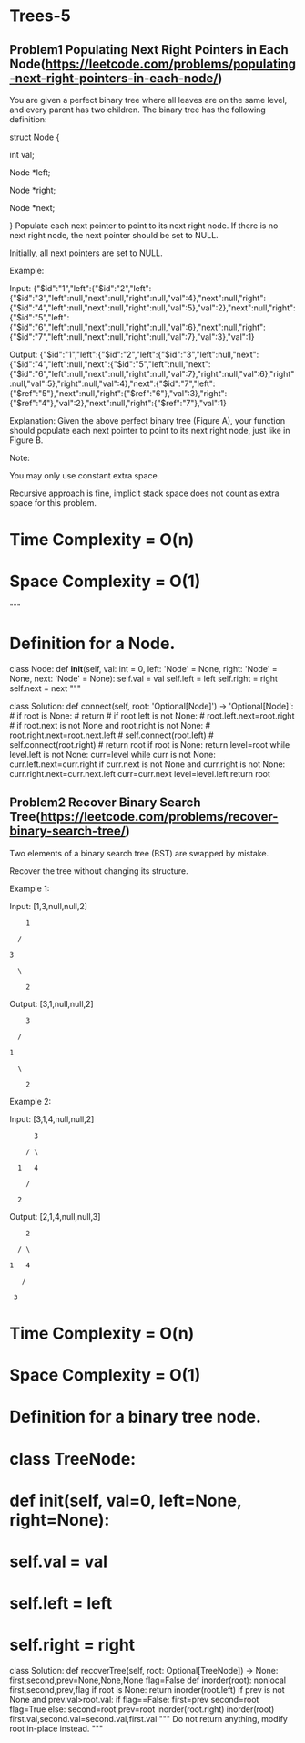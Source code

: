 # Trees-5

## Problem1 Populating Next Right Pointers in Each Node(https://leetcode.com/problems/populating-next-right-pointers-in-each-node/)

You are given a perfect binary tree where all leaves are on the same level, and every parent has two children. The binary tree has the 
following definition:

struct Node {

  int val;

  Node *left;

  Node *right;

  Node *next;

}
Populate each next pointer to point to its next right node. If there is no next right node, the next pointer should be set to NULL.

Initially, all next pointers are set to NULL.

Example:



Input: {"$id":"1","left":{"$id":"2","left":{"$id":"3","left":null,"next":null,"right":null,"val":4},"next":null,"right":{"$id":"4","left":null,"next":null,"right":null,"val":5},"val":2},"next":null,"right":{"$id":"5","left":{"$id":"6","left":null,"next":null,"right":null,"val":6},"next":null,"right":{"$id":"7","left":null,"next":null,"right":null,"val":7},"val":3},"val":1}

Output: {"$id":"1","left":{"$id":"2","left":{"$id":"3","left":null,"next":{"$id":"4","left":null,"next":{"$id":"5","left":null,"next":{"$id":"6","left":null,"next":null,"right":null,"val":7},"right":null,"val":6},"right":null,"val":5},"right":null,"val":4},"next":{"$id":"7","left":{"$ref":"5"},"next":null,"right":{"$ref":"6"},"val":3},"right":{"$ref":"4"},"val":2},"next":null,"right":{"$ref":"7"},"val":1}

Explanation: Given the above perfect binary tree (Figure A), your function should populate each next pointer to point to its next right 
node, just like in Figure B.

Note:

You may only use constant extra space.

Recursive approach is fine, implicit stack space does not count as extra space for this problem.

# Time Complexity = O(n)
# Space Complexity = O(1)

"""
# Definition for a Node.
class Node:
    def __init__(self, val: int = 0, left: 'Node' = None, right: 'Node' = None, next: 'Node' = None):
        self.val = val
        self.left = left
        self.right = right
        self.next = next
"""

class Solution:
    def connect(self, root: 'Optional[Node]') -> 'Optional[Node]':
        # if root is None:
        #     return 
        # if root.left is not None:
        #     root.left.next=root.right
        # if root.next is not None and root.right is not None:
        #     root.right.next=root.next.left
        # self.connect(root.left)
        # self.connect(root.right)
        # return root
        if root is None:
            return 
        level=root
        while level.left is not None:
            curr=level
            while curr is not None:
                curr.left.next=curr.right
                if curr.next is not None and curr.right is not None:
                    curr.right.next=curr.next.left
                curr=curr.next
            level=level.left
        return root
        
        
        

## Problem2 Recover Binary Search Tree(https://leetcode.com/problems/recover-binary-search-tree/)

Two elements of a binary search tree (BST) are swapped by mistake.

Recover the tree without changing its structure.

Example 1:

Input: [1,3,null,null,2]


        1

      /

    3

      \

        2

Output: [3,1,null,null,2]


        3

      /

    1

      \

        2
Example 2:

Input: [3,1,4,null,null,2]


          3

        / \

      1   4

        /

      2

Output: [2,1,4,null,null,3]


        2

      / \

    1   4

       /

     3


# Time Complexity = O(n)
# Space Complexity = O(1)
# Definition for a binary tree node.
# class TreeNode:
#     def __init__(self, val=0, left=None, right=None):
#         self.val = val
#         self.left = left
#         self.right = right
class Solution:
    def recoverTree(self, root: Optional[TreeNode]) -> None:
        first,second,prev=None,None,None
        flag=False
        def inorder(root):
            nonlocal first,second,prev,flag
            if root is None:
                return 
            inorder(root.left)
            if prev is not None and prev.val>root.val:
                if flag==False:
                    first=prev
                    second=root
                    flag=True
                else:
                    second=root
            prev=root
            inorder(root.right)
        inorder(root)
        first.val,second.val=second.val,first.val
        """
        Do not return anything, modify root in-place instead.
        """
        